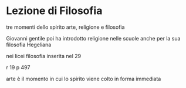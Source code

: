 # Lezione di Filosofia

tre momenti dello spirito
arte, religione e filosofia

Giovanni gentile poi ha introdotto religione nelle scuole anche per la sua filosofia Hegeliana

nei licei filosofia inserita nel 29


r 19 p 497

arte è il momento in cui lo spirito viene colto in forma immediata
<!--stackedit_data:
eyJoaXN0b3J5IjpbODU4ODIwNDA5XX0=
-->